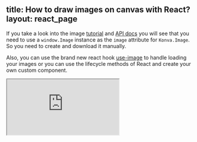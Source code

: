 title: How to draw images on canvas with React?
layout: react_page
---

If you take a look into the image [tutorial](/docs/shapes/Image.html) and [API docs](/api/Konva.Image.html) you will see that you need to use a `window.Image` instance as the `image` attribute for `Konva.Image`. So you need to create and download it manually.


Also, you can use the brand new react hook [use-image](https://github.com/konvajs/use-image) to handle loading your images or you can use the lifecycle methods of React and create your own custom component.


<iframe 
  src="https://codesandbox.io/embed/github/konvajs/site/tree/master/react-demos/images?hidenavigation=1&view=split&fontsize=10" 
  style={{
    width: "100%",
    height: "500px",
    border: 0,
    borderRadius: "4px",
    overflow: "hidden"
  }}
  sandbox="allow-modals allow-forms allow-popups allow-scripts allow-same-origin"
/>
